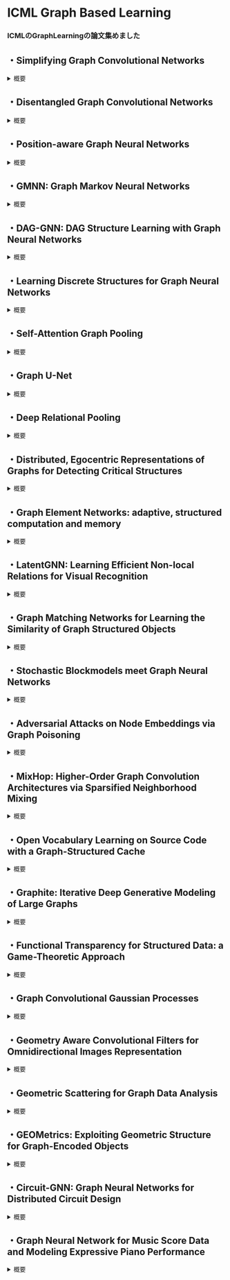 # ICML Graph Based Learning

### ICMLのGraphLearningの論文集めました

## ・Simplifying Graph Convolutional Networks
<details><summary>概要</summary>
GCNは最近のDeepLearningアプローチからひらめきを得ている  
結果として、不必要な複雑性と計算量を引き継いでしまった  

##### 提案
SGCを提案  
継続的な非線形性を除き、連続した層の間の重み行列の崩壊を通して、上記のような過剰な複雑性を減らす  
理論的に結果として生じる線形モデルを分析し、固定されたlowpassfilterに一致する  

##### 実験
単純化が精度に対して負の影響を与えないことを示した  
さらに大きいデータセットに対して自然な解釈が可能となり、FastGCNより2桁分ぶんスピードアップした  
</details>

## ・Disentangled Graph Convolutional Networks

<details><summary>概要</summary>
既存のGraphデータに対するDLメソッドは潜在的な要素のもつれを無視している   
しかし潜在的な要素のもつれを解いた表現を学習することは非常に難しいし、GNNの研究で未開のままである  

##### 提案  
DisenGCN（disentangled graph convolutional network）という新しいGNNを提案  
もつれを解いたノード表現を学習する  
特に微分可能で帰納的学習と形式でそれぞれのエッジの構造の背後にあるfactorを参照するための新しい隣接ルーティングメカニズムを提案  
また理論的にroutingメカニズムの集合の性質を証明、そして実験的にもつれを解いた表現の学習の利点を示した。  

##### 実験
・Citeseer, Cora, and Pubmed for semi-supervised node  
・BlogCatalog, PPI, POS  for multi-label node classification  

#### future work  
もつれを解いたノード表現が、より包括的なGraphを表現するようなGraph全体に対して単一の表現を導くために利用されうるかどうかを調査する  
</details>

## ・Position-aware Graph Neural Networks

<details><summary>概要</summary>
・広範囲なgraph構造の中のnodeの位置をとらえたnode埋め込みを学習することはgraph上の多くの予測タスクで重要  
・既存のGNNのアーキテクチャはノードのposition/locationなどをとらえる能力が制限されている  

##### 提案  
・Position-aware Graph Neural Networks (PGNNs)を提案  
・Nodeのpositionを意識したノード埋め込みを計算する  
・アンカーノードのセットをsampling  
→それぞれのアンカーセットNodeとtaegetnodeとの距離を計算する  
→安価セット全体にわたり非線形距離重みを持つaggregation schemeを学習  

・P-GNNsの利点  
  ・帰納的  
  ・拡張可能  
  ・ノードの特徴情報を集める  

##### 実験  
・link prediction task	: Grid、Communities、PPI  
・community detection	: Communities、Emails、Protein  
</details>

## ・GMNN: Graph Markov Neural Networks
<details><summary>概要</summary>

relational dataによるsemi-supervisedなobject classificationの研究  

以下の両方で広範囲で研究されているrelational relational dataにおける基本的な問題に取り組む  
statistical relational learning (例 relational Markov networks)  
graph neural networks (例 graph convolutional networks)  

統計的関係モデルはCRFを通して効率よくオブジェクトラベルの関係をモデル化できる  
GNNはend-to-endな学習を通して効率的にオブジェクト表現を学習できる  


#### 提案
Graph Markov Neural Network (GMNN)  

統計的関係モデルとGNNの両方の利点を組み合わせた  
EMアルゴリズムによって効率的に学習し、CRFを持つオブジェクトラベルの同時分布をモデル化  
E-step  
GNNによりオブジェクトラベルの事後分布を予測するために効果的なオブジェクト表現を学習  
M-step  
別のGNNが局所的なラベルの依存関係をモデル化する  

#### 実験
object classification：Cora, Citeseer, Pubmed（SOTA）  
link classification：Cora, Citeseer, Pubmed  
unsupervised node representation learning：Bitcoin, Alphahe Bitcoin OTC（SOTA）  
</details>

## ・DAG-GNN: DAG Structure Learning with Graph Neural Networks
<details><summary>概要</summary>

接続の分布のサンプルから正確な有向非巡回Graph（DAG、たどっても自分のノードには戻らないGraph）を学習することは難しい  
それはGraphのノードの数において指数関数以上の探索空間があるためである（NP困難）  

#### 提案  
複雑な非線形マッピングをとらえる能力があるDLをモチベーションとして  
deep generative modelを提案し、様々な構成上の制約に対してDAGを学習させる  

Generative modelの中心で新しいGNNに基づいたvariational au-toencoder（DAG-GNN）を提案  
モデルの豊富なcapacityに加えて、ベクトル値の変数に加えて離散変数も自然に取り扱える  
GNNを使用することでパラメトリックモデルによって生成されたデータだけでなく、スカラー/ベクトルや連続/非連続などのデータにも対処することができる  

#### 実験  
dataset：Child, Alarm, Pigs, 線形と非線形のSEMsから生成された合成データ  

</details>

## ・Learning Discrete Structures for Graph Neural Networks
<details><summary>概要</summary>

GNNはdatapoint間のスパースかつ離散な依存関係を組み合わせることが利点  
しかし実際には現実世界のGraphはノイズがあり未完成なものがしばしばあるし、全部が利用できないことがある  

#### 提案  
Graphのエッジ上の個々の確率分布を学習する、に2つのレベルの課程を近似的に解決することで、Graph構造とGCNのパラメータを一緒に学数する  
不完全なGraphが与えられたときだけでなくGraphが使用できない時もGCNが適用できるようになる  

#### 実験  
node classification  
dataset:Wine Cancer Digits Citeseer Cora 20news FMA  
</details>

## ・Self-Attention Graph Pooling
<details><summary>概要</summary>

GCNやGNNの手法は改善され精度が向上してきた  
しかしGraphにおけるダウンサンプリングの手法はまだ難しく向上の余地がある  

#### 提案  
SAGPool（Self-Attention Graph Pooling）を提案  
self attentionベースのGraph Pooling  
比較的少ないパラメータ数でend to endで階層的なGraph表現を学習  
self attentionはそれぞれのノードを次の層まで残すか残さないかを見分けるために使用  
attentionスコアを計算するためのGraphConvをするのでノードの特徴とGraphトポロジーの2つを考慮したpooling methodを実現した  

#### 実験  
graph classification  
datasets:D&D, PROTEINS, NCI1, NCI109, FRANKENSTEIN  

</details>

## ・Graph U-Net
<details><summary>概要</summary>

CNNは画像上で自然に操作できる  
しかぎGraphは同じようにはいかず難しい  

画像は2次元の行使を持つGraphの特別なケースであり  
Graph埋め込みタスクはセグメンテーションのようなピクセルごとに予測するタスクと一致する  

U-netのようなenc-decアーキテクチャは多くの画素単位の予測タスクで応用されている一方でGraph データは同様の方法でうまくいかない  
この理由としてGraph上でのpoolとupsampleの操作が自然ではないことがあげられる  

#### 提案  
新しいGraph pool(gPool)とGraph Upsample(gUnopol)を提案  
gUnpoolはgPoolの逆を行う  
gUnpool層は、GgPool層で選択されたノード情報の位置を使用して、raphをもとの構造に修復する  
gPoolとgUnpoolを使用してU-net構成  

#### 実験  
node classification（dataset:Cora, Citeseer, Pubmed）  
graph classification（dataset:D&D, PROTEINS, COLLAB）  
既存のpool手法と比較して精度向上  

</details>

## ・Deep Relational Pooling
<details><summary>概要</summary>

WeisfeilerLehman (WL) algorithm, graph Laplacians, and diffusionsをベースにそれらを超えたGNNの一般化に取り組む  

#### 提案  
新しいRelational Pooling (RP)  
有限かつ部分的に交換可能な理論からきている  
Graphに対して最大限の表現力を持つframeworkを提供する  
RPは既存のGraph表現と一緒に働く  
元のWL isomorphism testより強力  
GraphClassificationにおいてRNNやCNNのようなアーキテクチャに対して理論的に良いアプローチとして使用可能  

#### 実験  
GraphClassification(datasets:HIV,MUV,Tox21)  

</details>

## ・Distributed, Egocentric Representations of Graphs for Detecting Critical Structures
<details><summary>概要</summary>
</details>

## ・Graph Element Networks: adaptive, structured computation and memory
<details><summary>概要</summary>
</details>

## ・LatentGNN: Learning Efficient Non-local Relations for Visual Recognition
<details><summary>概要</summary>
</details>

## ・Graph Matching Networks for Learning the Similarity of Graph Structured Objects
<details><summary>概要</summary>
</details>

## ・Stochastic Blockmodels meet Graph Neural Networks
<details><summary>概要</summary>
</details>

## ・Adversarial Attacks on Node Embeddings via Graph Poisoning
<details><summary>概要</summary>
</details>

## ・MixHop: Higher-Order Graph Convolution Architectures via Sparsified Neighborhood Mixing
<details><summary>概要</summary>
</details>

## ・Open Vocabulary Learning on Source Code with a Graph-Structured Cache
<details><summary>概要</summary>
</details>

## ・Graphite: Iterative Deep Generative Modeling of Large Graphs
<details><summary>概要</summary>
</details>

## ・Functional Transparency for Structured Data: a Game-Theoretic Approach
<details><summary>概要</summary>
</details>

## ・Graph Convolutional Gaussian Processes
<details><summary>概要</summary>
</details>

## ・Geometry Aware Convolutional Filters for Omnidirectional Images Representation
<details><summary>概要</summary>
</details>

## ・Geometric Scattering for Graph Data Analysis
<details><summary>概要</summary>
</details>

## ・GEOMetrics: Exploiting Geometric Structure for Graph-Encoded Objects
<details><summary>概要</summary>
</details>

## ・Circuit-GNN: Graph Neural Networks for Distributed Circuit Design
<details><summary>概要</summary>
</details>

## ・Graph Neural Network for Music Score Data and Modeling Expressive Piano Performance
<details><summary>概要</summary>
</details>
